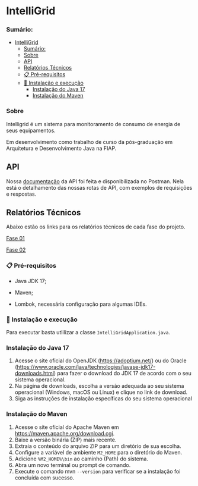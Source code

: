 # IntelliGrid

### Sumário:
* [IntelliGrid](#intelligrid)
    * [Sumário:](#sumário)
    * [Sobre](#sobre)
    * [API](#api)
    * [Relatórios Técnicos](#relatórios-técnicos)
    * [📋 Pré-requisitos](#-pré-requisitos)
    * [🔧 Instalação e execução](#-instalação-e-execução)
      * [Instalação do Java 17](#instalação-do-java-17)
      * [Instalação do Maven](#instalação-do-maven)



### Sobre
Intelligrid é um sistema para monitoramento de consumo de energia de seus equipamentos.

Em desenvolvimento como trabalho de curso da pós-graduação em Arquitetura e Desenvolvimento Java na FIAP.

## API
Nossa [documentação](https://documenter.getpostman.com/view/16901424/2s93zCaMVR) da API foi feita e disponibilizada no Postman.
Nela está o detalhamento das nossas rotas de API, com exemplos de requisições e respostas.

## Relatórios Técnicos

Abaixo estão os links para os relatórios técnicos de cada fase do projeto.

[Fase 01](https://github.com/Hakamad4/IntelliGrid/blob/main/docs/relatorio_tecnico_01.md)

[Fase 02](https://github.com/Hakamad4/IntelliGrid/blob/main/docs/relatorio_tecnico_02.md)



### 📋 Pré-requisitos

- Java JDK 17;

- Maven;

- Lombok, necessária configuração para algumas IDEs.

### 🔧 Instalação e execução

Para executar basta utlilizar a classe `IntelliGridApplication.java`.

### Instalação do Java 17
1. Acesse o site oficial do OpenJDK (https://adoptium.net/) ou do Oracle (https://www.oracle.com/java/technologies/javase-jdk17-downloads.html) para fazer o download do JDK 17 de acordo com o seu sistema operacional.
2. Na página de downloads, escolha a versão adequada ao seu sistema operacional (Windows, macOS ou Linux) e clique no link de download.
3. Siga as instruções de instalação específicas do seu sistema operacional

### Instalação do Maven

1. Acesse o site oficial do Apache Maven em https://maven.apache.org/download.cgi.
2. Baixe a versão binária (ZIP) mais recente.
3. Extraia o conteúdo do arquivo ZIP para um diretório de sua escolha.
4. Configure a variável de ambiente `M2_HOME` para o diretório do Maven.
5. Adicione `%M2_HOME%\bin` ao caminho (Path) do sistema.
6. Abra um novo terminal ou prompt de comando.
7. Execute o comando mvn `--version` para verificar se a instalação foi concluída com sucesso.


